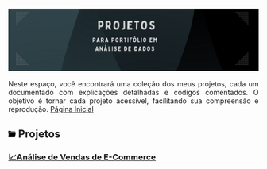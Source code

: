 ![](https://github.com/DuduTrindade/Portifolio/blob/main/Projetos/img/CAPA.png)

<p style="text-align: justify;">
Neste espaço, você encontrará uma coleção dos meus projetos, cada um documentado com explicações detalhadas e códigos 
comentados. O objetivo é tornar cada projeto acessível, facilitando sua compreensão e reprodução. 
<a href = "https://github.com/DuduTrindade/Portifolio?tab=readme-ov-file">Página Inicial</a>
</p>

##  ![](https://github.com/DuduTrindade/Portifolio/blob/main/imagens/pasta.png) Projetos

<h3>
	<a href="https://github.com/DuduTrindade/Portifolio/tree/main/Projetos/Projeto%2001%20-%20An%C3%A1lise%20de%20Vendas">
		📈Análise de Vendas de E-Commerce
	</a>
</h3>
